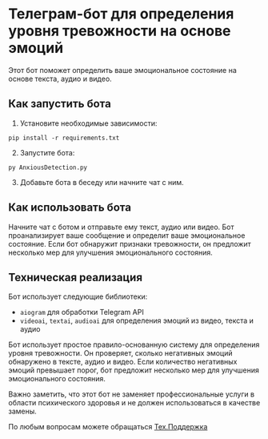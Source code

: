 # Телеграм-бот для определения уровня тревожности на основе эмоций

Этот бот поможет определить ваше эмоциональное состояние на основе текста, аудио и видео.

## Как запустить бота

1. Установите необходимые зависимости:
```
pip install -r requirements.txt
```
2. Запустите бота:

```
py AnxiousDetection.py
```

3. Добавьте бота в беседу или начните чат с ним.

## Как использовать бота

Начните чат с ботом и отправьте ему текст, аудио или видео. Бот проанализирует ваше сообщение и определит ваше эмоциональное состояние. Если бот обнаружит признаки тревожности, он предложит несколько мер для улучшения эмоционального состояния.

## Техническая реализация

Бот использует следующие библиотеки:

* `aiogram` для обработки Telegram API
* `videoai`, `textai`, `audioai` для определения эмоций из видео, текста и аудио

Бот использует простое правило-основанную систему для определения уровня тревожности. Он проверяет, сколько негативных эмоций обнаружено в тексте, аудио и видео. Если количество негативных эмоций превышает порог, бот предложит несколько мер для улучшения эмоционального состояния.

Важно заметить, что этот бот не заменяет профессиональные услуги в области психического здоровья и не должен использоваться в качестве замены.

По любым вопросам можете обращаться [Тех.Поддержка](https://t.me/aj_corp)